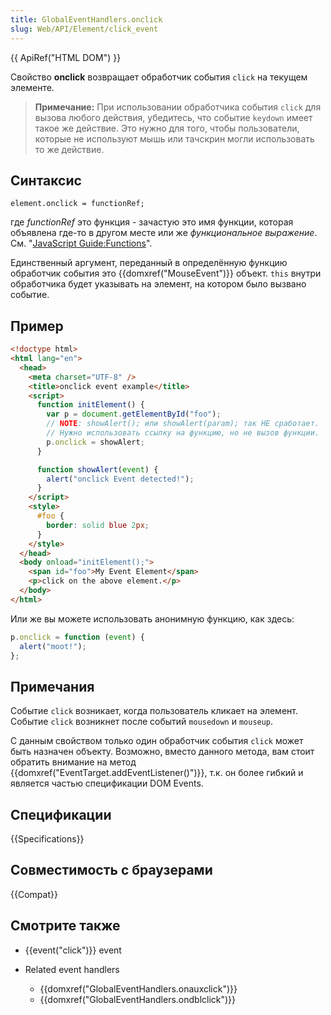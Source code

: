 ```yaml
---
title: GlobalEventHandlers.onclick
slug: Web/API/Element/click_event
---
```


{{ ApiRef("HTML DOM") }}

Свойство **onclick** возвращает обработчик события `click` на текущем элементе.

> **Примечание:** При использовании обработчика события `click` для вызова любого действия, убедитесь, что событие `keydown` имеет такое же действие. Это нужно для того, чтобы пользователи, которые не используют мышь или тачскрин могли использовать то же действие.

## Синтаксис

```
element.onclick = functionRef;
```

где _functionRef_ это функция - зачастую это имя функции, которая объявлена где-то в другом месте или же _функциональное выражение_. См. "[JavaScript Guide:Functions](/ru/docs/JavaScript/Guide/Functions)".

Единственный аргумент, переданный в определённую функцию обработчик события это {{domxref("MouseEvent")}} объект. `this` внутри обработчика будет указывать на элемент, на котором было вызвано событие.

## Пример

```html
<!doctype html>
<html lang="en">
  <head>
    <meta charset="UTF-8" />
    <title>onclick event example</title>
    <script>
      function initElement() {
        var p = document.getElementById("foo");
        // NOTE: showAlert(); или showAlert(param); так НЕ сработает.
        // Нужно использовать ссылку на функцию, но не вызов функции.
        p.onclick = showAlert;
      }

      function showAlert(event) {
        alert("onclick Event detected!");
      }
    </script>
    <style>
      #foo {
        border: solid blue 2px;
      }
    </style>
  </head>
  <body onload="initElement();">
    <span id="foo">My Event Element</span>
    <p>click on the above element.</p>
  </body>
</html>
```

Или же вы можете использовать анонимную функцию, как здесь:

```js
p.onclick = function (event) {
  alert("moot!");
};
```

## Примечания

Событие `click` возникает, когда пользователь кликает на элемент. Событие `click` возникнет после событий `mousedown` и `mouseup`.

С данным свойством только один обработчик события `click` может быть назначен объекту. Возможно, вместо данного метода, вам стоит обратить внимание на метод {{domxref("EventTarget.addEventListener()")}}, т.к. он более гибкий и является частью спецификации DOM Events.

## Спецификации

{{Specifications}}

## Совместимость с браузерами

{{Compat}}

## Смотрите также

- {{event("click")}} event
- Related event handlers

  - {{domxref("GlobalEventHandlers.onauxclick")}}
  - {{domxref("GlobalEventHandlers.ondblclick")}}
